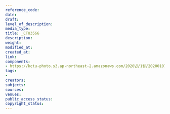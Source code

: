 ```yaml
---
reference_code: 
date: 
draft: 
level_of_description: 
media_type: 
title: _CTU3566
description: 
weight: 
modified_at: 
created_at: 
link: 
components:
- https://kctu-photo.s3.ap-northeast-2.amazonaws.com/2020년/1월/20200107_쌍용차지부+마지막+해고자+46명+사회적+합의에+따른+출근+투쟁/_CTU3566.jpg
tags:
- 
creators: 
subjects: 
sources: 
venues: 
public_access_status: 
copyright_status: 
---
```

